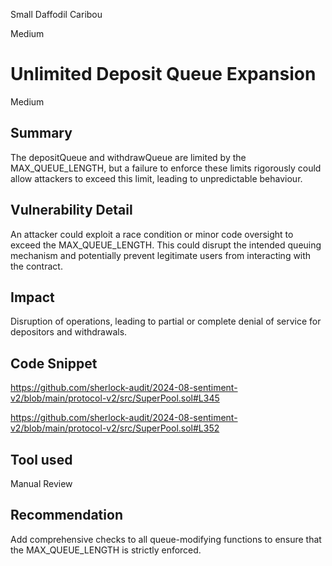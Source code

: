 Small Daffodil Caribou

Medium

# Unlimited Deposit Queue Expansion

Medium 

## Summary
The depositQueue and withdrawQueue are limited by the MAX_QUEUE_LENGTH, but a failure to enforce these limits rigorously could allow attackers to exceed this limit, leading to unpredictable behaviour.

## Vulnerability Detail
An attacker could exploit a race condition or minor code oversight to exceed the MAX_QUEUE_LENGTH. This could disrupt the intended queuing mechanism and potentially prevent legitimate users from interacting with the contract.

## Impact
Disruption of operations, leading to partial or complete denial of service for depositors and withdrawals.

## Code Snippet

https://github.com/sherlock-audit/2024-08-sentiment-v2/blob/main/protocol-v2/src/SuperPool.sol#L345

https://github.com/sherlock-audit/2024-08-sentiment-v2/blob/main/protocol-v2/src/SuperPool.sol#L352

## Tool used
Manual Review

## Recommendation
Add comprehensive checks to all queue-modifying functions to ensure that the MAX_QUEUE_LENGTH is strictly enforced.